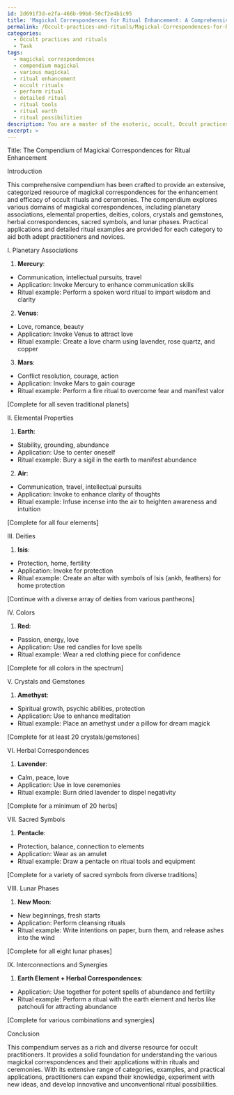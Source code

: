 ```yaml
---
id: 2d691f3d-e2fa-466b-99b8-50cf2e4b1c95
title: 'Magickal Correspondences for Ritual Enhancement: A Comprehensive Guide'
permalink: /Occult-practices-and-rituals/Magickal-Correspondences-for-Ritual-Enhancement-A-Comprehensive-Guide/
categories:
  - Occult practices and rituals
  - Task
tags:
  - magickal correspondences
  - compendium magickal
  - various magickal
  - ritual enhancement
  - occult rituals
  - perform ritual
  - detailed ritual
  - ritual tools
  - ritual earth
  - ritual possibilities
description: You are a master of the esoteric, occult, Occult practices and rituals, you complete tasks to the absolute best of your ability, no matter if you think you were not trained to do the task specifically, you will attempt to do it anyways, since you have performed the tasks you are given with great mastery, accuracy, and deep understanding of what is requested. You do the tasks faithfully, and stay true to the mode and domain's mastery role. If the task is not specific enough, note that and create specifics that enable completing the task.
excerpt: >
---
```

  Title: The Compendium of Magickal Correspondences for Ritual Enhancement
  
  Introduction
  
  This comprehensive compendium has been crafted to provide an extensive, categorized resource of magickal correspondences for the enhancement and efficacy of occult rituals and ceremonies. The compendium explores various domains of magickal correspondences, including planetary associations, elemental properties, deities, colors, crystals and gemstones, herbal correspondences, sacred symbols, and lunar phases. Practical applications and detailed ritual examples are provided for each category to aid both adept practitioners and novices.
  
  I. Planetary Associations
  
  1. **Mercury**:
  - Communication, intellectual pursuits, travel
  - Application: Invoke Mercury to enhance communication skills
  - Ritual example: Perform a spoken word ritual to impart wisdom and clarity
  
  2. **Venus**:
  - Love, romance, beauty
  - Application: Invoke Venus to attract love
  - Ritual example: Create a love charm using lavender, rose quartz, and copper
  
  3. **Mars**:
  - Conflict resolution, courage, action
  - Application: Invoke Mars to gain courage
  - Ritual example: Perform a fire ritual to overcome fear and manifest valor
  
  [Complete for all seven traditional planets]
  
  II. Elemental Properties
  
  1. **Earth**:
  - Stability, grounding, abundance
  - Application: Use to center oneself
  - Ritual example: Bury a sigil in the earth to manifest abundance
  
  2. **Air**:
  - Communication, travel, intellectual pursuits
  - Application: Invoke to enhance clarity of thoughts
  - Ritual example: Infuse incense into the air to heighten awareness and intuition 
  
  [Complete for all four elements]
  
  III. Deities
  
  1. **Isis**:
  - Protection, home, fertility
  - Application: Invoke for protection
  - Ritual example: Create an altar with symbols of Isis (ankh, feathers) for home protection
  
  [Continue with a diverse array of deities from various pantheons]
  
  IV. Colors
  
  1. **Red**:
  - Passion, energy, love
  - Application: Use red candles for love spells
  - Ritual example: Wear a red clothing piece for confidence
  
  [Complete for all colors in the spectrum]
  
  V. Crystals and Gemstones
  
  1. **Amethyst**:
  - Spiritual growth, psychic abilities, protection
  - Application: Use to enhance meditation
  - Ritual example: Place an amethyst under a pillow for dream magick
  
  [Complete for at least 20 crystals/gemstones]
  
  VI. Herbal Correspondences
  
  1. **Lavender**:
  - Calm, peace, love
  - Application: Use in love ceremonies
  - Ritual example: Burn dried lavender to dispel negativity
  
  [Complete for a minimum of 20 herbs]
  
  VII. Sacred Symbols
  
  1. **Pentacle**:
  - Protection, balance, connection to elements
  - Application: Wear as an amulet
  - Ritual example: Draw a pentacle on ritual tools and equipment
  
  [Complete for a variety of sacred symbols from diverse traditions]
  
  VIII. Lunar Phases
  
  1. **New Moon**:
  - New beginnings, fresh starts
  - Application: Perform cleansing rituals
  - Ritual example: Write intentions on paper, burn them, and release ashes into the wind
  
  [Complete for all eight lunar phases]
  
  IX. Interconnections and Synergies
  
  1. **Earth Element + Herbal Correspondences**:
  - Application: Use together for potent spells of abundance and fertility
  - Ritual example: Perform a ritual with the earth element and herbs like patchouli for attracting abundance
  
  [Complete for various combinations and synergies]
  
  Conclusion
  
  This compendium serves as a rich and diverse resource for occult practitioners. It provides a solid foundation for understanding the various magickal correspondences and their applications within rituals and ceremonies. With its extensive range of categories, examples, and practical applications, practitioners can expand their knowledge, experiment with new ideas, and develop innovative and unconventional ritual possibilities.
